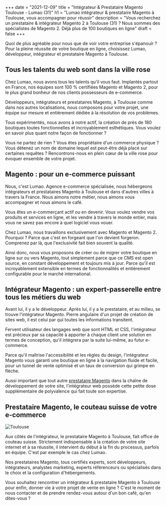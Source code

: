 +++
date = "2021-12-09"
title = "Intégrateur & Prestataire Magento Toulouse - Lumao (31)"
h1 = "Lumao intégrateur & prestataire Magento à Toulouse, vous accompagner pour réussir"
description = "Vous recherchez un prestataire & intégrateur Magento 2 à Toulouse (31) ? Nous sommes des spécialistes de Magento 2. Déjà plus de 100 boutiques en ligne"
draft = false
+++

Quoi de plus agréable pour nous que de voir votre entreprise s'épanouir ? Pour la pleine réussite de votre boutique en ligne, choisissez Lumao, développeur, intégrateur et prestataire Magento à Toulouse.

## Tous les talents du web sont dans la ville rose

Chez Lumao, nous avons tous les talents qu'il vous faut. Implantés partout en France, nos équipes sont 100 % certifiées Magento et Magento 2, pour le plus grand bonheur de nos clients possesseurs de e-commerce.

Développeurs, intégrateurs et prestataires Magento, à Toulouse comme dans nos autres localisations, nous composons pour votre projet, une équipe sur mesure et entièrement dédiée à la résolution de vos problèmes.

Tous expérimentés, nous avons à notre actif, la création de près de 180 boutiques toutes fonctionnelles et incroyablement esthétiques. Vous voulez en savoir plus quant  notre façon de fonctionner ?

Vous ne partez de rien ? Vous êtes propriétaire d'un commerce physique ? Vous détenez un nom de domaine lequel est peut-être déjà placé sur certaines requêtes ? Rencontrons-nous en plein cœur de la ville rose pour évoquer ensemble de votre projet.

## Magento : pour un e-commerce puissant

Nous, c'est Lumao. Agence e-commerce spécialisée, nous hébergeons intégrateurs et prestataires Magento à Toulouse et dans d'autres villes à travers la France. Nous aimons notre métier, nous aimons vous accompagner et nous aimons le café.

Vous êtes un e-commerçant actif ou en devenir. Vous voulez vendre vos produits et services en ligne, et les vendre à travers le monde entier, mais vous ne savez pas encore à quel logiciel vous vouer.

Chez Lumao, nous travaillons exclusivement avec Magento et Magento 2. Pourquoi ? Parce que c'est en forgeant que l'on devient forgeron. Comprenez par là, que l'exclusivité fait bien souvent la qualité.

Ainsi donc, nous vous proposons de créer ou de migrer votre boutique en ligne sur ou vers Magento, tout simplement parce que ce CMS est open source, en constant développement et toujours mis à jour. Parce qu'il est incroyablement extensible en termes de fonctionnalités et entièrement configurable pour le marché international.

## Intégrateur Magento : un expert-passerelle entre tous les métiers du web

Avant lui, il y a le développeur. Après lui, il y a le prestataire, et au milieu, se trouve l'intégrateur Magento. Pierre angulaire d'un projet de création de sites web, il est celui par qui toutes les informations transitent.

Fervent utilisateur des langages web que sont HTML et CSS, l'intégrateur est précieux par sa capacité à apporter à chaque client une solution en termes de conception, qu'il intégrera par la suite lui-même, au futur e-commerce.

Parce qu'il maîtrise l'accessibilité et les règles du design, l'intégrateur Magento vous garanti une boutique en ligne à la navigation fluide et facile, pour un tunnel de vente optimisé et un taux de conversion qui grimpe en flèche.

Aussi important que tout autre [prestataire Magento](/ecommerce/cms/magento/prestataire/) dans la chaîne de développement de votre site, l'intégrateur web possède cette petite dose supplémentaire de polyvalence qui fait toute son expertise.

## Prestataire Magento, le couteau suisse de votre e-commerce

<img class="animate zoomIn margin-auto" src="/images/ville/toulouse.jpg" alt="Toulouse" />

Aux côtés de l'intégrateur, le prestataire Magento à Toulouse, fait office de couteau suisse. Strictement indispensable à la création de votre site internet et à sa réussite, il intervient du début à la fin du processus, parfois en équipe. C'est par exemple le cas chez Lumao.

Nos prestataires Magento, tous certifiés experts, sont développeurs, intégrateurs, analystes marketing, experts référenceurs ou spécialisés dans le choix et la configuration d'hébergements.

Vous souhaitez rencontrer un intégrateur & prestataire Magento à Toulouse pour enfin, donner vie à votre projet de vente en ligne ? C'est le moment de nous contacter et de prendre rendez-vous autour d'un bon café, qu'en dites-vous ?

